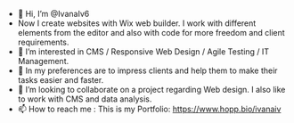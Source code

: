 - 👋 Hi, I’m @IvanaIv6
- Now I create websites with Wix web builder. I work with different elements from the editor and also with code for more freedom and client requirements.
- 👀 I’m interested in CMS / Responsive Web Design / Agile Testing / IT Management.
- 🌱 In my preferences are to impress clients and help them to make their tasks easier and faster.
- 💞️ I’m looking to collaborate on a project regarding Web design. I also like to work with CMS and data analysis.
- 📫 How to reach me : This is my Portfolio: https://www.hopp.bio/ivanaiv

<!---
IvanaIv6/IvanaIv6 is a ✨ special ✨ repository because its `README.md` (this file) appears on your GitHub profile.
You can click the Preview link to take a look at your changes.
--->
